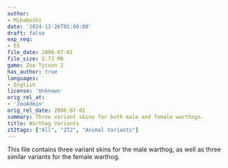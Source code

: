 ```yaml
---
author:
- Mikaboshi
date: '2024-11-26T01:00:00'
draft: false
exp_req:
- ES
file_date: 2006-07-01
file_size: 2.73 MB
game: Zoo Tycoon 2
has_author: true
languages:
- English
license: 'Unknown'
orig_rel_at:
- 'ZooAdmin'
orig_rel_date: 2006-07-01
summary: Three variant skins for both male and female warthogs.
title: Warthog Variants
zt2tags: ["All", "ZT2", "Animal Variants"]
---
```

This file contains three variant skins for the male warthog, as well as three similar variants for the female warthog.
